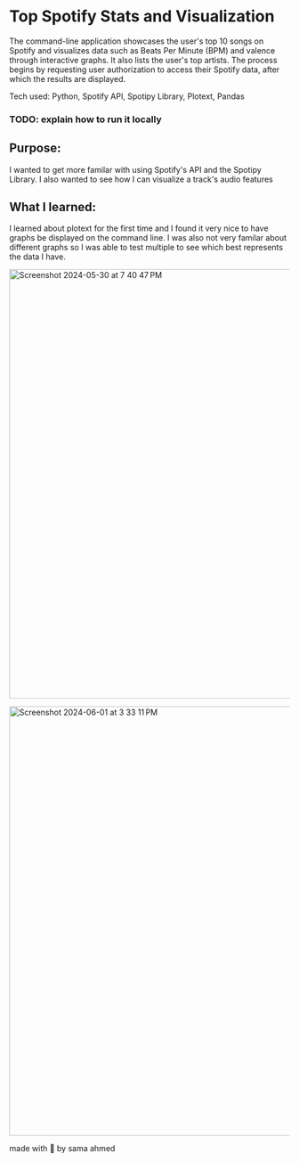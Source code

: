 # Top Spotify Stats and Visualization
The command-line application showcases the user's top 10 songs on Spotify and visualizes data such as Beats Per Minute (BPM) and valence through interactive graphs. It also lists the user's top artists. The process begins by requesting user authorization to access their Spotify data, after which the results are displayed.

Tech used: Python, Spotify API, Spotipy Library, Plotext, Pandas

### TODO: explain how to run it locally

## Purpose:
I wanted to get more familar with using Spotify's API and the Spotipy Library. I also wanted to see how I can visualize a track's audio features

## What I learned:
I learned about plotext for the first time and I found it very nice to have graphs be displayed on the command line. I was also not very familar about
different graphs so I was able to test multiple to see which best represents the data I have.

<img width="771" alt="Screenshot 2024-05-30 at 7 40 47 PM" src="https://github.com/26samaahmed/userSpotStats/assets/111910374/183547dd-44f9-44f7-8fb6-3bb8acb6f6e2"><br>

<img width="771" alt="Screenshot 2024-06-01 at 3 33 11 PM" src="https://github.com/26samaahmed/userSpotStats/assets/111910374/02f72c42-c440-4573-801c-949047fa03f6">


made with 💚 by sama ahmed
